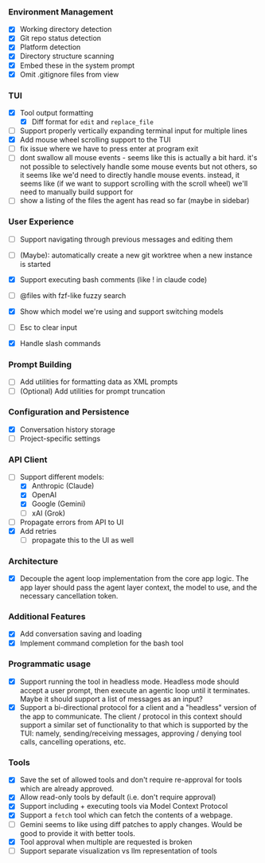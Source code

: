 ### Environment Management
- [x] Working directory detection
- [x] Git repo status detection
- [x] Platform detection
- [x] Directory structure scanning
- [x] Embed these in the system prompt
- [x] Omit .gitignore files from view

### TUI
- [x] Tool output formatting
  - [x] Diff format for `edit` and `replace_file`
- [ ] Support properly vertically expanding terminal input for multiple lines
- [x] Add mouse wheel scrolling support to the TUI
- [ ] fix issue where we have to press enter at program exit
- [ ] dont swallow all mouse events - seems like this is actually a bit hard. it's not possible to selectively handle some mouse events but not others, so it seems like we'd need to directly handle mouse events. instead, it seems like (if we want to support scrolling with the scroll wheel) we'll need to manually build support for
- [ ] show a listing of the files the agent has read so far (maybe in sidebar)

### User Experience
- [ ] Support navigating through previous messages and editing them
- [ ] (Maybe): automatically create a new git worktree when a new instance is started
- [x] Support executing bash comments (like ! in claude code)
- [ ] @files with fzf-like fuzzy search
- [x] Show which model we're using and support switching models
- [ ] Esc to clear input
- [x] Handle slash commands


### Prompt Building
- [ ] Add utilities for formatting data as XML prompts
- [ ] (Optional) Add utilities for prompt truncation

### Configuration and Persistence
- [x] Conversation history storage
- [ ] Project-specific settings

### API Client
- [ ] Support different models:
  - [x] Anthropic (Claude)
  - [x] OpenAI
  - [x] Google (Gemini)
  - [ ] xAI (Grok)
- [ ] Propagate errors from API to UI
- [x] Add retries
  - [ ] propagate this to the UI as well

### Architecture
- [x] Decouple the agent loop implementation from the core app logic. The app layer should pass the agent layer context, the model to use, and the necessary cancellation token.

### Additional Features
- [x] Add conversation saving and loading
- [x] Implement command completion for the bash tool

### Programmatic usage
- [x] Support running the tool in headless mode. Headless mode should accept a user prompt, then execute an agentic loop until it terminates. Maybe it should support a list of messages as an input?
- [x] Support a bi-directional protocol for a client and a "headless" version of the app to communicate. The client / protocol in this context should support a similar set of functionality to that which is supported by the TUI: namely, sending/receiving messages, approving / denying tool calls, cancelling operations, etc.

### Tools
- [x] Save the set of allowed tools and don't require re-approval for tools which are already approved.
- [x] Allow read-only tools by default (i.e. don't require approval)
- [x] Support including + executing tools via Model Context Protocol
- [x] Support a `fetch` tool which can fetch the contents of a webpage.
- [ ] Gemini seems to like using diff patches to apply changes. Would be good to provide it with better tools.
- [x] Tool approval when multiple are requested is broken
- [ ] Support separate visualization vs llm representation of tools
